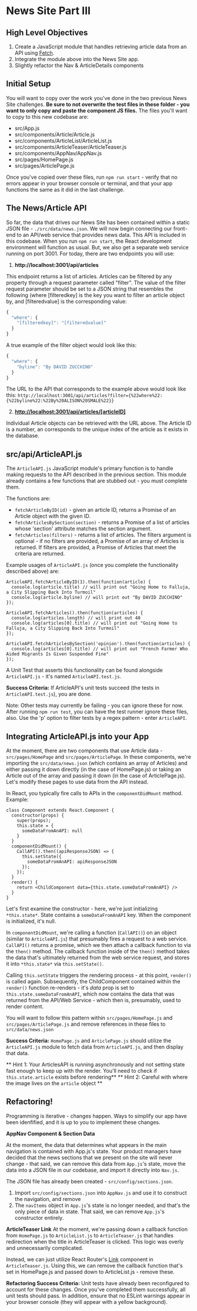 # News Site Part III

## High Level Objectives

 1. Create a JavaScript module that handles retrieving article data from an API using [Fetch](https://developer.mozilla.org/en-US/docs/Web/API/Fetch_API/Using_Fetch).
 2. Integrate the module above into the News Site app.
 3. Slightly refactor the Nav & ArticleDetails components 

## Initial Setup

You will want to copy over the work you've done in the two previous News Site challenges.  **Be sure to not overwrite the test files in these folder - you want to only copy and paste the component JS files.** The files you'll want to copy to this new codebase are:

 - src/App.js
 - src/components/Article/Article.js
 - src/components/ArticleList/ArticleList.js
 - src/components/ArticleTeaser/ArticleTeaser.js
 - src/components/AppNav/AppNav.js
 - src/pages/HomePage.js
 - src/pages/ArticlePage.js

Once you've copied over these files, run ```npm run start``` - verify that no errors appear in your browser console or terminal, and that your app functions the same as it did in the last challenge.

## The News/Article API
So far, the data that drives our News Site has been contained within a static JSON file - `./src/data/news.json`.  We will now begin connecting our front-end to an API/web service that provides news data.  This API is included in this codebase.  When you run ```npm run start```, the React development environment will function as usual. But, we also get a separate web service running on port 3001. For today, there are two endpoints you will use:

1. **http://localhost:3001/api/articles**
  
  This endpoint returns a list of articles. Articles can be filtered by any property through a request parameter called "filter". The value of the filter request parameter should be set to a JSON string that resembles the following (where [filteredkey] is the key you want to filter an article object by, and [filteredvalue] is the corresponding value:

```javascript
{
  "where": {
    "[filteredkey]": "[filteredvalue]"
  }
}
```

A true example of the filter object would look like this:

```javascript
{
  "where": {
    "byline": "By DAVID ZUCCHINO"
  }
}
```

The URL to the API that corresponds to the example above would look like this: `http://localhost:3001/api/articles?filter={%22where%22:{%22byline%22:%22By%20ALISON%20SMALE%22}}`

2. **[http://localhost:3001/api/articles/[articleID]](http://localhost:3001/api/articles/1)**

  Individual Article objects can be retrieved with the URL above.  The Article ID is a number, an corresponds to the unique index of the article as it exists in the database.

## src/api/ArticleAPI.js

The `ArticleAPI.js` JavaScript module's primary function is to handle making requests to the API described in the previous section.  This module already contains a few functions that are stubbed out - you must complete them.

The functions are:

 - `fetchArticleByID(id)` - given an article ID, returns a Promise of an Article object with the given ID.
 - `fetchArticlesBySection(section)` - returns a Promise of a list of articles whose 'section' attribute matches the section argument.
 - `fetchArticles(filters)` - returns a list of articles.  The filters argument is optional - if no filters are provided, a Promise of an array of Articles is returned.  If filters are provided, a Promise of Articles that meet the criteria are returned. 

Example usages of `ArticleAPI.js` (once you complete the functionality described above) are:

    ArticleAPI.fetchArticleByID(1).then(function(article) {
      console.log(article.title) // will print out "Going Home to Falluja, a City Slipping Back Into Turmoil"
      console.log(article.byline) // will print out "By DAVID ZUCCHINO"
    });

    ArticleAPI.fetchArticles().then(function(articles) {
      console.log(articles.length) // will print out 40
      console.log(articles[0].title) // will print out "Going Home to Falluja, a City Slipping Back Into Turmoil"
    });

    ArticleAPI.fetchArticlesBySection('opinion').then(function(articles) {
      console.log(articles[0].title) // will print out "French Farmer Who Aided Migrants Is Given Suspended Fine"
    });

A Unit Test that asserts this functionality can be found alongside `ArticleAPI.js` - it's named `ArticleAPI.test.js`.

**Success Criteria:**  If ArticleAPI's unit tests succeed (the tests in `ArticleAPI.test.js`), you are done.

Note:  Other tests may currently be failing - you can ignore these for now.  After running `npm run test`, you can have the test runner ignore these files, also.  Use the 'p' option to filter tests by a regex pattern - enter `ArticleAPI`.

## Integrating ArticleAPI.js into your App

At the moment, there are two components that use Article data - `src/pages/HomePage` and `src/pages/ArticlePage`.  In these components, we're importing the `src/data/news.json` (which contains an array of Articles) and either passing it down directly (in the case of HomePage.js) or taking an Article out of the array and passing it down (in the case of ArticlePage.js).  Let's modify these pages to use data from the API instead.

In React, you typically fire calls to APIs in the `componentDidMount` method.  Example:

```
class Component extends React.Component {
  constructor(props) {
    super(props);
    this.state = {
      someDataFromAnAPI: null
    }
  }
  componentDidMount() {
    CallAPI().then((apiResponseJSON) => {
      this.setState({
        someDataFromAnAPI: apiResponseJSON
      });
    });
  }
  render() {
    return <ChildComponent data={this.state.someDataFromAnAPI} />
  }
}
```

Let's first examine the constructor - here, we're just initializing `*this.state*`.  State contains a `someDataFromAnAPI` key.  When the component is initialized, it's null.

In `componentDidMount`, we're calling a function (`CallAPI()`) on an object (similar to `ArticleAPI.js`) that presumably fires a request to a web service.  `CallAPI()` returns a promise, which we then attach a callback function to via the `then()` method.  The callback function inside of the `then()` method takes the data that's ultimately returned from the web service request, and stores it into `*this.state*` via `this.setState()`.

Calling `this.setState` triggers the rendering process - at this point, `render()` is called again.  Subsequently, the ChildComponent contained within the `render()` function re-renders - it's *data* prop is set to `this.state.someDataFromAnAPI`, which now contains the data that was returned from the API/Web Service - which then is, presumably, used to render content.

You will want to follow this pattern within `src/pages/HomePage.js` and `src/pages/ArticlePage.js` and remove references in these files to `src/data/news.json`

**Success Criteria:**  `HomePage.js` and `ArticlePage.js` should utilize the `ArticleAPI.js` module to fetch data from  `ArticleAPI.js`, and then display that data.

** Hint 1: Your ArticlesAPI is running asynchronously and not setting state fast enough to keep up with the render. You'll need to check if `this.state.article` exists before rendering**
** Hint 2: Careful with where the image lives on the `article` object **

## Refactoring!

Programming is iterative - changes happen.  Ways to simplify our app have been idenfified, and it is up to you to implement these changes.

**AppNav Component & Section Data**

At the moment, the data that determines what appears in the main navigation is contained with App.js's state.  Your product managers have decided that the news sections that we present on the site will never change - that said, we can remove this data from `App.js`'s state, move the data into a JSON file in our codebase, and import it directly into `Nav.js`.

The JSON file has already been created - `src/config/sections.json`.

 1. Import `src/config/sections.json` into `AppNav.js` and use it to construct the navigation, and remove 
 2. The `navItems` object in `App.js`'s state is no longer needed, and that's the only piece of data in state.  That said, we can remove `App.js`'s constructor entirely.

**ArticleTeaser Link**
At the moment, we're passing down a callback function from `HomePage.js` to `ArticleList.js` to `ArticleTeaser.js` that handles redirection when the title in ArticleTeaser is clicked.  This logic was overly and unnecessarily complicated.

Instead, we can just utilize React Router's [Link](https://github.com/ReactTraining/react-router/blob/master/packages/react-router-dom/docs/api/Link.md) component in `ArticleTeaser.js`.  Using this, we can remove the callback function that's set in HomePage.js and passed down to ArticleList.js - remove these.

**Refactoring Success Criteria:**  Unit tests have already been reconfigured to account for these changes.  Once you've completed them successfully, all unit tests should pass.  In addition, ensure that no ESLint warnings appear in your browser console (they will appear with a yellow background). 
